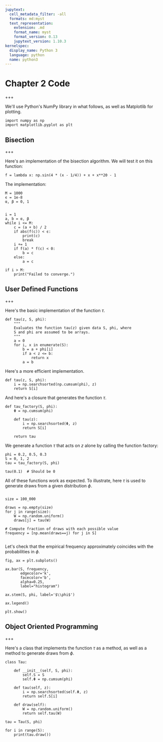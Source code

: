 ```yaml
---
jupytext:
  cell_metadata_filter: -all
  formats: md:myst
  text_representation:
    extension: .md
    format_name: myst
    format_version: 0.13
    jupytext_version: 1.10.3
kernelspec:
  display_name: Python 3
  language: python
  name: python3
---
```


# Chapter 2 Code

+++

We'll use Python's NumPy library in what follows, as well as Matplotlib for plotting.

```{code-cell} ipython3
import numpy as np
import matplotlib.pyplot as plt
```

## Bisection

+++

Here's an implementation of the bisection algorithm.  We will test it on this function:

```{code-cell} ipython3
f = lambda x: np.sin(4 * (x - 1/4)) + x + x**20 - 1
```

The implementation:

```{code-cell} ipython3
M = 1000
ϵ = 1e-8
α, β = 0, 1

    
i = 1
a, b = α, β
while i <= M:
    c = (a + b) / 2
    if abs(f(c)) < ϵ:
        print(c)
        break
    i += 1
    if f(a) * f(c) < 0:
        b = c
    else:
        a = c
        
if i > M:
    print("Failed to converge.")
```

## User Defined Functions

+++

Here's the basic implementation of the function $\tau$.

```{code-cell} ipython3
def tau(z, S, phi):
    """
    Evaluates the function tau(z) given data S, phi, where
    S and phi are assumed to be arrays.
    """
    a = 0
    for i, x in enumerate(S):
        b = a + phi[i]
        if a < z <= b:
            return x
        a = b
```

Here's a more efficient implementation.

```{code-cell} ipython3
def tau(z, S, phi):
    i = np.searchsorted(np.cumsum(phi), z)
    return S[i]
```

And here's a closure that generates the function $\tau$.

```{code-cell} ipython3
def tau_factory(S, phi):
    Φ = np.cumsum(phi)
    
    def tau(z):
        i = np.searchsorted(Φ, z)
        return S[i]
    
    return tau
```

We generate a function $\tau$ that acts on $z$ alone by calling the function factory:

```{code-cell} ipython3
phi = 0.2, 0.5, 0.3
S = 0, 1, 2
tau = tau_factory(S, phi)
```

```{code-cell} ipython3
tau(0.1)  # Should be 0
```

All of these functions work as expected.  To illustrate, here $\tau$ is used to generate draws from a given distribution $\phi$.  

```{code-cell} ipython3

size = 100_000

draws = np.empty(size)
for j in range(size):
    W = np.random.uniform()
    draws[j] = tau(W)
    
# Compute fraction of draws with each possible value
frequency = [np.mean(draws==j) for j in S]
    
```

Let's check that the empirical frequency approximately coincides with the probabilities in $\phi$.

```{code-cell} ipython3
fig, ax = plt.subplots()

ax.bar(S, frequency, 
       edgecolor='k',
       facecolor='b',
       alpha=0.25, 
       label="histogram")

ax.stem(S, phi, label='$\\phi$')

ax.legend()

plt.show()
```

## Object Oriented Programming

+++

Here's a class that implements the function $\tau$ as a method, as well as a method to generate draws from $\phi$.

```{code-cell} ipython3
class Tau:
    
    def __init__(self, S, phi):
        self.S = S
        self.Φ = np.cumsum(phi)
    
    def tau(self, z):
        i = np.searchsorted(self.Φ, z)
        return self.S[i]
    
    def draw(self):
        W = np.random.uniform()
        return self.tau(W)
```

```{code-cell} ipython3
tau = Tau(S, phi)
```

```{code-cell} ipython3
for i in range(5):
    print(tau.draw())
```


